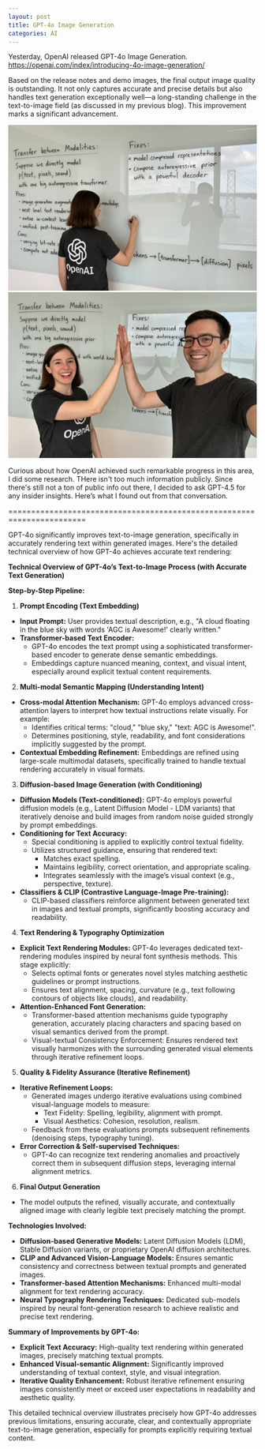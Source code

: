 ```yaml
---
layout: post
title: GPT-4o Image Generation
categories: AI
---
```


Yesterday, OpenAI released GPT-4o Image Generation. https://openai.com/index/introducing-4o-image-generation/

Based on the release notes and demo images, the final output image quality is outstanding. It not only captures accurate and precise details but also handles text generation exceptionally well—a long-standing challenge in the text-to-image field (as discussed in my previous blog). This improvement marks a significant advancement.

![pic 1](/images/GPT-4o-Image-pic1.png "pic 1")
![pic 2](/images/GPT-4o-Image-pic2.png "pic 2")

Curious about how OpenAI achieved such remarkable progress in this area, I did some research. THere isn't too much information publicly. Since there's still not a ton of public info out there, I decided to ask GPT-4.5 for any insider insights. Here’s what I found out from that conversation.

=======================================================================

GPT-4o significantly improves text-to-image generation, specifically in accurately rendering text within generated images. Here's the detailed technical overview of how GPT-4o achieves accurate text rendering:

**Technical Overview of GPT-4o’s Text-to-Image Process (with Accurate Text Generation)**

**Step-by-Step Pipeline:**


1. **Prompt Encoding (Text Embedding)**
  * **Input Prompt:**
    User provides textual description, e.g., "A cloud floating in the blue sky with words 'AGC is Awesome!' clearly written."
  * **Transformer-based Text Encoder:**
      * GPT-4o encodes the text prompt using a sophisticated transformer-based encoder to generate dense semantic embeddings.
      * Embeddings capture nuanced meaning, context, and visual intent, especially around explicit textual content requirements.

2. **Multi-modal Semantic Mapping (Understanding Intent)**
  * **Cross-modal Attention Mechanism:**
    GPT-4o employs advanced cross-attention layers to interpret how textual instructions relate visually.
    For example:
      * Identifies critical terms: "cloud," "blue sky," "text: AGC is Awesome!".
      * Determines positioning, style, readability, and font considerations implicitly suggested by the prompt.
  * **Contextual Embedding Refinement:**
    Embeddings are refined using large-scale multimodal datasets, specifically trained to handle textual rendering accurately in visual formats.

3. **Diffusion-based Image Generation (with Conditioning)**
  * **Diffusion Models (Text-conditioned):**
    GPT-4o employs powerful diffusion models (e.g., Latent Diffusion Model - LDM variants) that iteratively denoise and build images from random noise guided strongly by prompt embeddings.
  * **Conditioning for Text Accuracy:**
    * Special conditioning is applied to explicitly control textual fidelity.
    * Utilizes structured guidance, ensuring that rendered text: 
        * Matches exact spelling.
        * Maintains legibility, correct orientation, and appropriate scaling.
        * Integrates seamlessly with the image’s visual context (e.g., perspective, texture).
  * **Classifiers & CLIP (Contrastive Language-Image Pre-training):**
    * CLIP-based classifiers reinforce alignment between generated text in images and textual prompts, significantly boosting accuracy and readability.

4. **Text Rendering & Typography Optimization**
  * **Explicit Text Rendering Modules:**
    GPT-4o leverages dedicated text-rendering modules inspired by neural font synthesis methods. This stage explicitly:
    * Selects optimal fonts or generates novel styles matching aesthetic guidelines or prompt instructions.
    * Ensures text alignment, spacing, curvature (e.g., text following contours of objects like clouds), and readability.
  * **Attention-Enhanced Font Generation:**
    * Transformer-based attention mechanisms guide typography generation, accurately placing characters and spacing based on visual semantics derived from the prompt.
    * Visual-textual Consistency Enforcement:
    Ensures rendered text visually harmonizes with the surrounding generated visual elements through iterative refinement loops.

5. **Quality & Fidelity Assurance (Iterative Refinement)**
  * **Iterative Refinement Loops:**
    * Generated images undergo iterative evaluations using combined visual-language models to measure: 
      * Text Fidelity: Spelling, legibility, alignment with prompt.
      * Visual Aesthetics: Cohesion, resolution, realism.
    * Feedback from these evaluations prompts subsequent refinements (denoising steps, typography tuning).
  * **Error Correction & Self-supervised Techniques:**
      * GPT-4o can recognize text rendering anomalies and proactively correct them in subsequent diffusion steps, leveraging internal alignment metrics.

6. **Final Output Generation**
  * The model outputs the refined, visually accurate, and contextually aligned image with clearly legible text precisely matching the prompt.

**Technologies Involved:**

  * **Diffusion-based Generative Models:** Latent Diffusion Models (LDM), Stable Diffusion variants, or proprietary OpenAI diffusion architectures.
  * **CLIP and Advanced Vision-Language Models:** Ensures semantic consistency and correctness between textual prompts and generated images.
  * **Transformer-based Attention Mechanisms:** Enhanced multi-modal alignment for text rendering accuracy.
  * **Neural Typography Rendering Techniques:** Dedicated sub-models inspired by neural font-generation research to achieve realistic and precise text rendering.

**Summary of Improvements by GPT-4o:**

  * **Explicit Text Accuracy:** High-quality text rendering within generated images, precisely matching textual prompts.
  * **Enhanced Visual-semantic Alignment:** Significantly improved understanding of textual context, style, and visual integration.
  * **Iterative Quality Enhancement:** Robust iterative refinement ensuring images consistently meet or exceed user expectations in readability and aesthetic quality.

This detailed technical overview illustrates precisely how GPT-4o addresses previous limitations, ensuring accurate, clear, and contextually appropriate text-to-image generation, especially for prompts explicitly requiring textual content.
